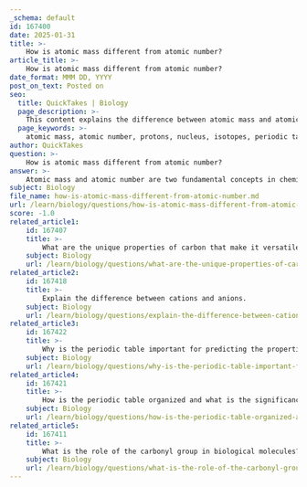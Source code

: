 ```yaml
---
_schema: default
id: 167400
date: 2025-01-31
title: >-
    How is atomic mass different from atomic number?
article_title: >-
    How is atomic mass different from atomic number?
date_format: MMM DD, YYYY
post_on_text: Posted on
seo:
  title: QuickTakes | Biology
  page_description: >-
    This content explains the difference between atomic mass and atomic number, focusing on their definitions, values, and significance in chemistry and the periodic table.
  page_keywords: >-
    atomic mass, atomic number, protons, nucleus, isotopes, periodic table, chemistry, atomic weight, electrons, average mass
author: QuickTakes
question: >-
    How is atomic mass different from atomic number?
answer: >-
    Atomic mass and atomic number are two fundamental concepts in chemistry that describe different properties of an atom.\n\n1. **Atomic Number**: The atomic number (symbol Z) is defined as the number of protons in the nucleus of an atom. This number is crucial because it determines the identity of the element and its position in the periodic table. In a neutral atom, the atomic number also equals the number of electrons surrounding the nucleus. For example, carbon has an atomic number of 6, meaning it has 6 protons and, in a neutral state, 6 electrons.\n\n2. **Atomic Mass**: Atomic mass, often referred to as atomic weight, is a measure of the total mass of an atom, which includes the mass of protons, neutrons, and a negligible contribution from electrons. It is typically expressed in atomic mass units (amu) and is calculated as a weighted average of the masses of an element's isotopes based on their natural abundance. For instance, the atomic mass of carbon is approximately 12.01 amu, reflecting the presence of both carbon-12 and carbon-13 isotopes.\n\n### Key Differences:\n- **Definition**: \n  - Atomic number is the count of protons in the nucleus.\n  - Atomic mass is the weighted average mass of an atom's isotopes.\n\n- **Value**: \n  - The atomic number is always a whole number and is unique to each element.\n  - The atomic mass can be a decimal due to the averaging of isotopes.\n\n- **Role in the Periodic Table**: \n  - The atomic number is used to organize elements in the periodic table.\n  - Atomic mass provides information about the mass of the element but does not affect its position in the periodic table.\n\nIn summary, while the atomic number identifies the element and its properties, the atomic mass provides insight into the mass characteristics of the element's isotopes.
subject: Biology
file_name: how-is-atomic-mass-different-from-atomic-number.md
url: /learn/biology/questions/how-is-atomic-mass-different-from-atomic-number
score: -1.0
related_article1:
    id: 167407
    title: >-
        What are the unique properties of carbon that make it versatile in forming compounds?
    subject: Biology
    url: /learn/biology/questions/what-are-the-unique-properties-of-carbon-that-make-it-versatile-in-forming-compounds
related_article2:
    id: 167418
    title: >-
        Explain the difference between cations and anions.
    subject: Biology
    url: /learn/biology/questions/explain-the-difference-between-cations-and-anions
related_article3:
    id: 167422
    title: >-
        Why is the periodic table important for predicting the properties of elements?
    subject: Biology
    url: /learn/biology/questions/why-is-the-periodic-table-important-for-predicting-the-properties-of-elements
related_article4:
    id: 167421
    title: >-
        How is the periodic table organized and what is the significance of groups and periods?
    subject: Biology
    url: /learn/biology/questions/how-is-the-periodic-table-organized-and-what-is-the-significance-of-groups-and-periods
related_article5:
    id: 167411
    title: >-
        What is the role of the carbonyl group in biological molecules?
    subject: Biology
    url: /learn/biology/questions/what-is-the-role-of-the-carbonyl-group-in-biological-molecules
---
```


&nbsp;
